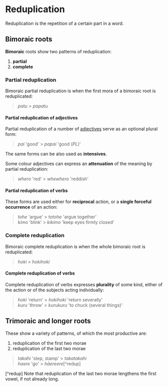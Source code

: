 # Reduplication

Reduplication is the repetition of a certain part in a word.

## Bimoraic roots

**Bimoraic** roots show two patterns of reduplication:

1. **partial**
1. **complete**

### Partial reduplication

Bimoraic partial reduplication is when the first mora of a bimoraic root is reduplicated:

> *patu* > *papatu*

#### Partial reduplication of adjectives

Partial reduplication of a number of [adjectives](./verbs.md#adjectives) serve as an optional plural form:

> *pai* 'good' > *papai* 'good (*PL*)'

The same forms can be also used as **intensives**.

Some colour adjectives can express an **attenuation** of the meaning by partial reduplication:

> *whero* 'red' > *whewhero* 'reddish'

#### Partial reduplication of verbs

These forms are used either for **reciprocal** action, or a **single forceful occurrence** of an action:

> *tohe* 'argue' > *totohe* 'argue together'  
> *kimo* 'blink' > *kikimo* 'keep eyes firmly closed'

### Complete reduplication

Bimoraic complete reduplication is when the whole bimoraic root is reduplicated:

> *hoki* > *hokihoki*

#### Complete reduplication of verbs

Complete reduplication of verbs expresses **plurality** of some kind, either of the action or of the subjects acting individually:

> *hoki* 'return' > *hokihoki* 'return severally'  
> *kuru* 'throw' > *kurukuru* 'to chuck (several things)'

## Trimoraic and longer roots

These show a variety of patterns, of which the most productive are:

1. reduplication of the first two morae
1. reduplication of the last two morae

> *takahi* 'step, stamp' > *takatakahi*  
> *haere* 'go' > *hāereere*[^redup]

[^redup] Note that reduplication of the last two morae lengthens the first vowel, if not already long.
